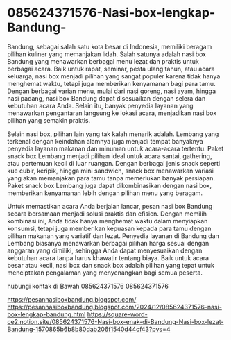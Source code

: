 # 085624371576-Nasi-box-lengkap-Bandung-
Bandung, sebagai salah satu kota besar di Indonesia, memiliki beragam pilihan kuliner yang memanjakan lidah. Salah satunya adalah nasi box Bandung yang menawarkan berbagai menu lezat dan praktis untuk berbagai acara. Baik untuk rapat, seminar, pesta ulang tahun, atau acara keluarga, nasi box menjadi pilihan yang sangat populer karena tidak hanya menghemat waktu, tetapi juga memberikan kenyamanan bagi para tamu. Dengan berbagai varian menu, mulai dari nasi goreng, nasi ayam, hingga nasi padang, nasi box Bandung dapat disesuaikan dengan selera dan kebutuhan acara Anda. Selain itu, banyak penyedia layanan yang menawarkan pengantaran langsung ke lokasi acara, menjadikan nasi box pilihan yang semakin praktis.

Selain nasi box, pilihan lain yang tak kalah menarik adalah. Lembang yang terkenal dengan keindahan alamnya juga menjadi tempat banyaknya penyedia layanan makanan dan minuman untuk acara-acara tertentu. Paket snack box Lembang menjadi pilihan ideal untuk acara santai, gathering, atau pertemuan kecil di luar ruangan. Dengan berbagai jenis snack seperti kue cubir, keripik, hingga mini sandwich, snack box menawarkan variasi yang akan memanjakan para tamu tanpa memerlukan banyak persiapan. Paket snack box Lembang juga dapat dikombinasikan dengan nasi box, memberikan kenyamanan lebih dengan pilihan menu yang beragam.

Untuk memastikan acara Anda berjalan lancar, pesan nasi box Bandung secara bersamaan menjadi solusi praktis dan efisien. Dengan memilih kombinasi ini, Anda tidak hanya menghemat waktu dalam menyiapkan konsumsi, tetapi juga memberikan kepuasan kepada para tamu dengan pilihan makanan yang variatif dan lezat. Penyedia layanan di Bandung dan Lembang biasanya menawarkan berbagai pilihan harga sesuai dengan anggaran yang dimiliki, sehingga Anda dapat menyesuaikan dengan kebutuhan acara tanpa harus khawatir tentang biaya. Baik untuk acara besar atau kecil, nasi box dan snack box adalah pilihan yang tepat untuk menciptakan pengalaman yang menyenangkan bagi semua peserta.

hubungi kontak di Bawah
085624371576
085624371576

https://pesannasiboxbandung.blogspot.com/
https://pesannasiboxbandung.blogspot.com/2024/12/085624371576-nasi-box-lengkap-bandung.html
https://square-word-ce2.notion.site/085624371576-Nasi-box-enak-di-Bandung-Nasi-box-lezat-Bandung-1570865b6b8b80dab206f1540d44cf43?pvs=4
